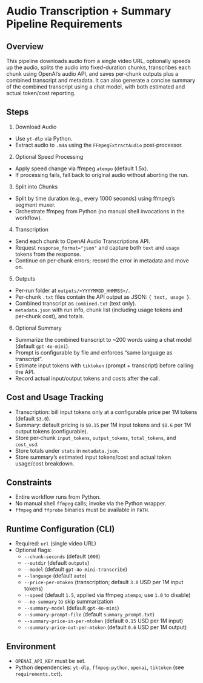 # Audio Transcription + Summary Pipeline Requirements

## Overview
This pipeline downloads audio from a single video URL, optionally speeds up the audio, splits the audio into fixed-duration chunks, transcribes each chunk using OpenAI’s audio API, and saves per‑chunk outputs plus a combined transcript and metadata. It can also generate a concise summary of the combined transcript using a chat model, with both estimated and actual token/cost reporting.

## Steps

1) Download Audio
- Use `yt-dlp` via Python.
- Extract audio to `.m4a` using the `FFmpegExtractAudio` post‑processor.

2) Optional Speed Processing
- Apply speed change via ffmpeg `atempo` (default 1.5x).
- If processing fails, fall back to original audio without aborting the run.

3) Split into Chunks
- Split by time duration (e.g., every 1000 seconds) using ffmpeg’s segment muxer.
- Orchestrate ffmpeg from Python (no manual shell invocations in the workflow).

4) Transcription
- Send each chunk to OpenAI Audio Transcriptions API.
- Request `response_format="json"` and capture both `text` and `usage` tokens from the response.
- Continue on per‑chunk errors; record the error in metadata and move on.

5) Outputs
- Per‑run folder at `outputs/<YYYYMMDD_HHMMSS>/`.
- Per‑chunk `.txt` files contain the API output as JSON: `{ text, usage }`.
- Combined transcript as `combined.txt` (text only).
- `metadata.json` with run info, chunk list (including usage tokens and per‑chunk cost), and totals.

6) Optional Summary
- Summarize the combined transcript to ~200 words using a chat model (default `gpt-4o-mini`).
- Prompt is configurable by file and enforces “same language as transcript”.
- Estimate input tokens with `tiktoken` (prompt + transcript) before calling the API.
- Record actual input/output tokens and costs after the call.

## Cost and Usage Tracking
- Transcription: bill input tokens only at a configurable price per 1M tokens (default `$3.0`).
- Summary: default pricing is `$0.15` per 1M input tokens and `$0.6` per 1M output tokens (configurable).
- Store per‑chunk `input_tokens`, `output_tokens`, `total_tokens`, and `cost_usd`.
- Store totals under `stats` in `metadata.json`.
- Store summary’s estimated input tokens/cost and actual token usage/cost breakdown.

## Constraints
- Entire workflow runs from Python.
- No manual shell `ffmpeg` calls; invoke via the Python wrapper.
- `ffmpeg` and `ffprobe` binaries must be available in `PATH`.

## Runtime Configuration (CLI)
- Required: `url` (single video URL)
- Optional flags:
  - `--chunk-seconds` (default `1000`)
  - `--outdir` (default `outputs`)
  - `--model` (default `gpt-4o-mini-transcribe`)
  - `--language` (default `auto`)
  - `--price-per-mtoken` (transcription; default `3.0` USD per 1M input tokens)
  - `--speed` (default `1.5`, applied via ffmpeg `atempo`; use `1.0` to disable)
  - `--no-summary` to skip summarization
  - `--summary-model` (default `gpt-4o-mini`)
  - `--summary-prompt-file` (default `summary_prompt.txt`)
  - `--summary-price-in-per-mtoken` (default `0.15` USD per 1M input)
  - `--summary-price-out-per-mtoken` (default `0.6` USD per 1M output)

## Environment
- `OPENAI_API_KEY` must be set.
- Python dependencies: `yt-dlp`, `ffmpeg-python`, `openai`, `tiktoken` (see `requirements.txt`).
